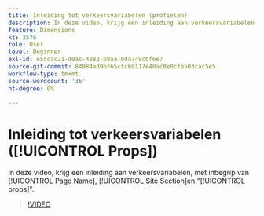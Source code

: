 ```yaml
---
title: Inleiding tot verkeersvariabelen (profielen)
description: In deze video, krijg een inleiding aan verkeersvariabelen, met inbegrip van de Naam van de Pagina, de Sectie van de Plaats, en "steunen".
feature: Dimensions
kt: 3576
role: User
level: Beginner
exl-id: e5ccac21-d0ac-4882-b8aa-0da749cbf6e7
source-git-commit: 84984ad9bf65cfc69117e40ac0e0cfe503cac5e5
workflow-type: tm+mt
source-wordcount: '36'
ht-degree: 0%

---
```


# Inleiding tot verkeersvariabelen ([!UICONTROL Props])

In deze video, krijg een inleiding aan verkeersvariabelen, met inbegrip van [!UICONTROL Page Name], [!UICONTROL Site Section]en &quot;[!UICONTROL props]&quot;.

>[!VIDEO](https://video.tv.adobe.com/v/28767/?quality=12&learn=on)
